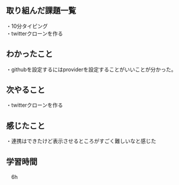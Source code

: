 ## 取り組んだ課題一覧
・10分タイピング
<br>・twitterクローンを作る

## わかったこと
・githubを設定するにはproviderを設定することがいいことが分かった。

## 次やること
・twitterクローンを作る

## 感じたこと
・連携はできたけど表示させるところがすごく難しいなと感じた
## 学習時間
　6h
